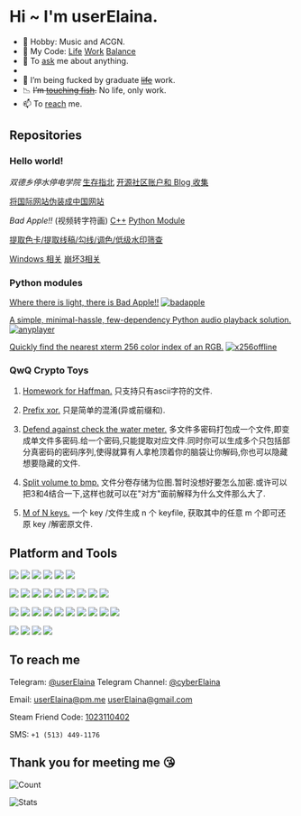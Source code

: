 # Hi ~ I'm userElaina.

- 🌸 Hobby: Music and ACGN.
- 🎵 My Code: [Life](https://github.com/userElaina) [Work](https://github.com/workelaina) [Balance](https://git.mil/)
- 💬 To [ask](https://github.com/userelaina/userelaina/issues) me about anything.
- 
- 🧪 I’m being fucked by graduate ~~[life](https://t.me/s/MSc_Daily)~~ work.
- 📉 ~~I’m [touching fish](https://telegra.ph/%E8%BA%BA%E5%B9%B3%E5%8D%B3%E6%98%AF%E6%AD%A3%E4%B9%89-06-23).~~ No life, only work.
- 📫 To [reach](#to-reach-me) me.

## Repositories

### Hello world!

*双德乡停水停电学院* [生存指北](https://github.com/userElaina/Open-JLU) [开源社区账户和 Blog 收集](https://github.com/userElaina/JLU-roll)

[将国际网站伪装成中国网站](https://github.com/userElaina/this-is-the-China-website)

*Bad Apple!!* (视频转字符画) [C++](https://github.com/bad-apple-lab/Bad-Apple) [Python Module](https://github.com/bad-apple-lab/Bad-Apple-Python-Module)

[提取色卡/提取线稿/勾线/调色/低级水印筛查](https://github.com/userElaina/color-card)

[Windows 相关](https://github.com/userElaina/About-Windows) [崩坏3相关](https://github.com/userElaina/Honkai-Impact-3rd)

### Python modules

[Where there is light, there is Bad Apple!!](https://github.com/bad-apple-lab/Bad-Apple-Python-Module)
[![badapple](https://img.shields.io/pypi/v/badapple.svg?style=flat-square&logo=pypi&label=badapple)](https://pypi.org/project/badapple)

[A simple, minimal-hassle, few-dependency Python audio playback solution.](https://github.com/userElaina/anyplayer)
[![anyplayer](https://img.shields.io/pypi/v/anyplayer.svg?style=flat-square&logo=pypi&label=anyplayer)](https://pypi.org/project/anyplayer)

[Quickly find the nearest xterm 256 color index of an RGB.](https://github.com/userElaina/python-x256-offline)
[![x256offline](https://img.shields.io/pypi/v/x256offline.svg?style=flat-square&logo=pypi&label=x256offline)](https://pypi.org/project/x256offline)

### QwQ Crypto Toys

1. [Homework for Haffman.](https://github.com/userElaina/naive-Huffman)
只支持只有ascii字符的文件.

2. [Prefix xor.](https://github.com/userElaina/naive-confuse)
只是简单的混淆(异或前缀和).

3. [Defend against check the water meter.](https://github.com/userElaina/one-file-with-many-password)
多文件多密码打包成一个文件,即变成单文件多密码.给一个密码,只能提取对应文件.同时你可以生成多个只包括部分真密码的密码序列,使得就算有人拿枪顶着你的脑袋让你解码,你也可以隐藏想要隐藏的文件.

4. [Split volume to bmp.](https://github.com/userElaina/big-file-2-small-bmp)
文件分卷存储为位图.暂时没想好要怎么加密.或许可以把3和4结合一下,这样也就可以在"对方"面前解释为什么文件那么大了.

5. [M of N keys.](https://github.com/userElaina/m-of-n-keys)
一个 key /文件生成 n 个 keyfile, 获取其中的任意 m 个即可还原 key /解密原文件.

## Platform and Tools

[![](https://img.shields.io/badge/Manjaro-37474f?style=flat-square&logo=manjaro)](https://manjaro.org/)
[![](https://img.shields.io/badge/Windows-0078d6?style=flat-square&logo=steamdeck)](https://store.steampowered.com/)
[![](https://img.shields.io/badge/Debian-a81d33?style=flat-square&logo=debian)](https://www.debian.org/)
[![](https://img.shields.io/badge/Proxmox%20VE-black?style=flat-square&logo=proxmox)](https://www.proxmox.com/)
[![](https://img.shields.io/badge/Arch%20Linux-white?style=flat-square&logo=arch-linux)](https://archlinux.org/)
[![](https://img.shields.io/badge/Ubuntu-2a001c?style=flat-square&logo=ubuntu)](https://ubuntu.com/)

[![](https://img.shields.io/badge/Python-ffd43b?style=flat-square&logo=python)](https://www.python.org/)
[![](https://img.shields.io/badge/C-5c6bc0?style=flat-square&logo=c)](https://en.wikipedia.org/wiki/C_(programming_language))
[![](https://img.shields.io/badge/C++-00599c?style=flat-square&logo=c%2B%2B)](https://en.wikipedia.org/wiki/C%2B%2B)
[![](https://img.shields.io/badge/Go-29beb0?style=flat-square&logo=go)](https://go.dev/)
[![](https://img.shields.io/badge/Java-f89820?style=flat-square&logo=openjdk)](https://www.java.com/)
[![](https://img.shields.io/badge/Lua-2c2d72?style=flat-square&logo=lua)](https://www.lua.org/)
[![](https://img.shields.io/badge/Rust-000000?style=flat-square&logo=rust)](https://www.rust-lang.org/)
[![](https://img.shields.io/badge/LaTeX-008080?style=flat-square&logo=latex)](https://www.latex-project.org/)
[![](https://img.shields.io/badge/Markdown-000000?style=flat-square&logo=markdown)](https://en.wikipedia.org/wiki/Markdown)

[![](https://img.shields.io/badge/VMware-005c8a?style=flat-square&logo=vmware)](https://www.vmware.com/)
[![](https://img.shields.io/badge/VirtualBox-183a61?style=flat-square&logo=virtualbox)](https://www.virtualbox.org/)
[![](https://img.shields.io/badge/QEMU-000000?style=flat-square&logo=qemu)](https://www.qemu.org/)
[![](https://img.shields.io/badge/VS%20Code-007acc?style=flat-square&logo=vim)](https://code.visualstudio.com/)
[![](https://img.shields.io/badge/Visual%20Studio-5c2d91?style=flat-square&logo=intellijidea)](https://visualstudio.microsoft.com/)
[![](https://img.shields.io/badge/pycharm-000000?style=flat-square&logo=pycharm)](https://www.jetbrains.com/pycharm/)
[![](https://img.shields.io/badge/OBS-302e31?style=flat-square&logo=obs-studio)](https://obsproject.com/)
[![](https://img.shields.io/badge/Unity-000000?style=flat-square&logo=unity)](https://unity.com/)
[![](https://img.shields.io/badge/FFmpeg-007808?style=flat-square&logo=ffmpeg)](https://ffmpeg.org/)
[![](https://img.shields.io/badge/OpenCV-5c3ee8?style=flat-square&logo=opencv)](https://opencv.org/)

[![](https://img.shields.io/badge/Anaconda-000000?style=flat-square&logo=anaconda)](https://www.anaconda.com/)
[![](https://img.shields.io/badge/Jupyter-ffffff?style=flat-square&logo=jupyter)](https://jupyter.org/)
[![](https://img.shields.io/badge/PyTorch-ffffff?style=flat-square&logo=pytorch)](https://pytorch.org/)
[![](https://img.shields.io/badge/TensorFlow-ffffff?style=flat-square&logo=tensorflow)](https://www.tensorflow.org/)

## To reach me

Telegram: [@userElaina](https://t.me/userelaina) 
Telegram Channel: [@cyberElaina](https://t.me/cyberElaina)

Email: userElaina@pm.me userElaina@gmail.com

Steam Friend Code: [1023110402](https://steamcommunity.com/id/userElaina)

SMS: `+1 (513) 449-1176`

<!-- ## To reward me -->

<!-- https://paypal.me/mo19260817 -->

## Thank you for meeting me 😘

![Count](https://count.getloli.com/get/@userElaina?theme=gelbooru)

![Stats](https://github-readme-stats.vercel.app/api?username=userElaina&show_icons=true&count_private=true&icon_color=F080C0)
